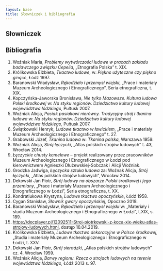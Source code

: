 ```yaml
---
layout: base
title: Słowniczek i bibliografia
---
```


## Słowniczek

## Bibliografia

1. Woźniak Maria, *Problemy wytwórczości ludowe w pracach zakładu badawczego związku Cepelia*, „Etnografia Polska” t. XIX.
2. Królikowska Elżbieta, *Tkactwo ludowe*, w: *Piękno użyteczne czy piękno ginące*, Łódź 1997.
3. Baranowski Władysław, *Rękodzieło i przemysł wiejski*, „Prace i materiały Muzeum Archeologicznego i Etnograficznego”, Seria etnograficzna, t. XIX.
4. Kopczyńska-Jaworska Bronisława, *Nie tylko Mazowsze. Kultura ludowa Polski środkowej* w: *Na styku regionów. Dziedzictwo kultury ludowej województwa łódzkiego*, Pułtusk 2007.
5. Woźniak Alicja, *Pasiak pasiakowi nierówny. Tradycyjny strój i tkanina ludowa* w: *Na styku regionów. Dziedzictwo kultury ludowej województwa łódzkiego*, Pułtusk 2007.
6. Świątkowski Henryk, *Ludowe tkactwo w łowickiem*, „Prace i materiały Muzeum  Archeologicznego i Etnograficznego” t. 27.
7. Grabowski Józef, *Tkanina ludowa* w:  *Tkanina polska*, Warszawa 1959.
8. Woźniak Alicja, *Strój łęczycki*, „Atlas polskich strojów ludowych” t. 43, Wrocław 2014.
9. *Łęczyckie chusty kamelowe* – projekt realizowany przez pracowników Muzeum Archeologicznego i Etnograficznego w Łodzi pod kierownictwem Agnieszki Dłużewskiej-Sobczak i Alicji Woźniak.
10. Grodzka Jadwiga, *Łęczycka sztuka ludowa* za: Woźnak Alicja, *Strój łęczycki*, „Atlas polskich strojów ludowych”, Wrocław 2014.
11. Dekowski Jan Piotr, *Strój ludowy na obszarze Polski środkowej i jego przemiany*, „Prace i materiały Muzeum Archeologicznego i Etnograficznego w Łodzi”, Seria etnograficzna, t. XX.
12. Kondratiukowa Krystyna, *Ludowe tkactwo opoczyńskie*, Łódź 1958.
13. Cygan Stanisław, *Słownik gwary opoczyńskiej*, Opoczno 2018.
14. Baranowski Władysław, *Rękodzieło i przemysł wiejski* w: „Materiały i studia Muzeum Archeologicznego i Etnograficznego w Łodzi”, t.XIX, s. 189.
15. <https://docplayer.pl/12092511-Stroj-piotrkowski-z-koca-xix-wieku-atlas-strojow-ludowych.html>, dostęp 10.04.2019.
16. Królikowska Elżbieta, *Ludowe tkactwo dekoracyjne w Polsce środkowej*, „Studia i materiały Muzeum Archeologicznego i Etnograficznego w Łodzi, t. XXV.
17. Dekowski Jan Piotr, *Strój sieradzki*, „Atlas polskich strojów ludowych” cz. 4, Wrocław 1959.
18. Woźniak Alicja, *Barwy regionu. Rzecz o strojach ludowych na terenie województwa łódzkiego*, Łódź 2013 s. 97.